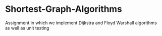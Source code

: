 # Shortest-Graph-Algorithms
Assignment in which we implement Dijkstra and Floyd Warshall algorithms as well as unit testing
